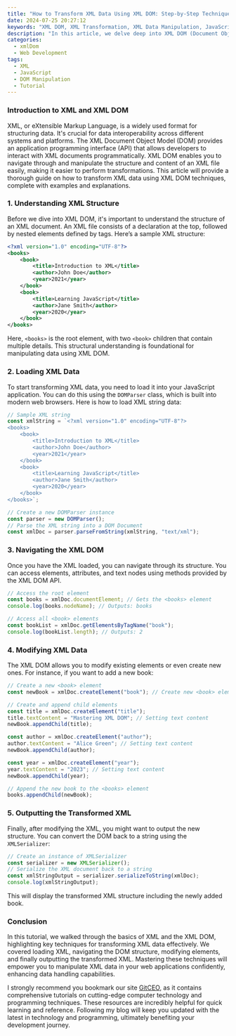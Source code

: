 ```yaml
---
title: "How to Transform XML Data Using XML DOM: Step-by-Step Techniques"
date: 2024-07-25 20:27:12
keywords: "XML DOM, XML Transformation, XML Data Manipulation, JavaScript XML, XML Tutorial"
description: "In this article, we delve deep into XML DOM (Document Object Model) and its role in transforming XML data more effectively. Understanding XML DOM is essential for developers who work with XML files regularly. This tutorial provides a detailed step-by-step guide to manipulating and transforming XML data using XML DOM in JavaScript. You'll learn how to parse XML files, navigate through nodes, modify data, and output the transformed XML structure. This comprehensive guide not only emphasizes practical code examples but also enhances your understanding of the XML technology landscape, making it easier for you to utilize these techniques in your projects. Whether you're a beginner or looking to refine your XML skills, you'll find valuable insights and techniques here. Join us in mastering XML transformations using XML DOM to elevate your programming capabilities."
categories:
  - xmlDom
  - Web Development
tags:
  - XML
  - JavaScript
  - DOM Manipulation
  - Tutorial
---
```


### Introduction to XML and XML DOM

XML, or eXtensible Markup Language, is a widely used format for structuring data. It's crucial for data interoperability across different systems and platforms. The XML Document Object Model (DOM) provides an application programming interface (API) that allows developers to interact with XML documents programmatically. XML DOM enables you to navigate through and manipulate the structure and content of an XML file easily, making it easier to perform transformations. This article will provide a thorough guide on how to transform XML data using XML DOM techniques, complete with examples and explanations.

<!-- more -->

### 1. Understanding XML Structure

Before we dive into XML DOM, it's important to understand the structure of an XML document. An XML file consists of a declaration at the top, followed by nested elements defined by tags. Here’s a sample XML structure:

```xml
<?xml version="1.0" encoding="UTF-8"?>
<books>
    <book>
        <title>Introduction to XML</title>
        <author>John Doe</author>
        <year>2021</year>
    </book>
    <book>
        <title>Learning JavaScript</title>
        <author>Jane Smith</author>
        <year>2020</year>
    </book>
</books>
```

Here, `<books>` is the root element, with two `<book>` children that contain multiple details. This structural understanding is foundational for manipulating data using XML DOM.

### 2. Loading XML Data

To start transforming XML data, you need to load it into your JavaScript application. You can do this using the `DOMParser` class, which is built into modern web browsers. Here is how to load XML string data:

```javascript
// Sample XML string
const xmlString = `<?xml version="1.0" encoding="UTF-8"?>
<books>
    <book>
        <title>Introduction to XML</title>
        <author>John Doe</author>
        <year>2021</year>
    </book>
    <book>
        <title>Learning JavaScript</title>
        <author>Jane Smith</author>
        <year>2020</year>
    </book>
</books>`;

// Create a new DOMParser instance
const parser = new DOMParser();
// Parse the XML string into a DOM Document
const xmlDoc = parser.parseFromString(xmlString, "text/xml");
```

### 3. Navigating the XML DOM

Once you have the XML loaded, you can navigate through its structure. You can access elements, attributes, and text nodes using methods provided by the XML DOM API.

```javascript
// Access the root element
const books = xmlDoc.documentElement; // Gets the <books> element
console.log(books.nodeName); // Outputs: books

// Access all <book> elements
const bookList = xmlDoc.getElementsByTagName("book");
console.log(bookList.length); // Outputs: 2
```

### 4. Modifying XML Data

The XML DOM allows you to modify existing elements or even create new ones. For instance, if you want to add a new book:

```javascript
// Create a new <book> element
const newBook = xmlDoc.createElement("book"); // Create new <book> element

// Create and append child elements
const title = xmlDoc.createElement("title");
title.textContent = "Mastering XML DOM"; // Setting text content
newBook.appendChild(title);

const author = xmlDoc.createElement("author");
author.textContent = "Alice Green"; // Setting text content
newBook.appendChild(author);

const year = xmlDoc.createElement("year");
year.textContent = "2023"; // Setting text content
newBook.appendChild(year);

// Append the new book to the <books> element
books.appendChild(newBook);
```

### 5. Outputting the Transformed XML

Finally, after modifying the XML, you might want to output the new structure. You can convert the DOM back to a string using the `XMLSerializer`:

```javascript
// Create an instance of XMLSerializer
const serializer = new XMLSerializer();
// Serialize the XML document back to a string
const xmlStringOutput = serializer.serializeToString(xmlDoc);
console.log(xmlStringOutput);
```

This will display the transformed XML structure including the newly added book.

### Conclusion

In this tutorial, we walked through the basics of XML and the XML DOM, highlighting key techniques for transforming XML data effectively. We covered loading XML, navigating the DOM structure, modifying elements, and finally outputting the transformed XML. Mastering these techniques will empower you to manipulate XML data in your web applications confidently, enhancing data handling capabilities.

I strongly recommend you bookmark our site [GitCEO](https://gitceo.com), as it contains comprehensive tutorials on cutting-edge computer technology and programming techniques. These resources are incredibly helpful for quick learning and reference. Following my blog will keep you updated with the latest in technology and programming, ultimately benefiting your development journey.